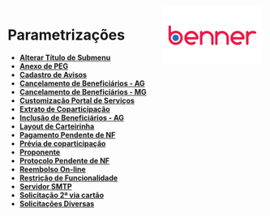 <img align="right" src="../src/images/benner_rgb.png" />

# Parametrizações

* **[Alterar Título de Submenu](AlterarTituloSubMenu/readme.md)**
* **[Anexo de PEG](AnexoDePeg/readme.md)**
* **[Cadastro de Avisos](CadastroAvisos/readme.md)**
* **[Cancelamento de Beneficiários - AG](CancelamentoBeneficiariosAG/readme.md)**
* **[Cancelamento de Beneficiários - MG](CancelamentoBeneficiariosMG/readme.md)**
* **[Customização Portal de Serviços](CustomizacaoPortalDeServicos/readme.md)**
* **[Extrato de Coparticipação](ExtratoDeCoparticipacao/readme.md)**
* **[Inclusão de Beneficiários - AG](InclusãoDeBeneficiarioAG/readme.md)**
* **[Layout de Carteirinha](LayoutCarteirinha/readme.md)**
* **[Pagamento Pendente de NF](PagamentoPendenteNF/readme.md)**
* **[Prévia de coparticipação](PreviaDeCoparticipacao/readme.md)**
* **[Proponente](Proponente/readme.md)**
* **[Protocolo Pendente de NF](ProtocoloPendenteNF/readme.md)**
* **[Reembolso On-line](ReembolsoOnline/readme.md)**
* **[Restrição de Funcionalidade](RestricaoDeFuncionalidade/readme.md)**
* **[Servidor SMTP](Smtp/readme.md)**
* **[Solicitação 2ª via cartão](SolicitacaoSegundaViaCartao/readme.md)**
* **[Solicitações Diversas](SolicitacoesDiversas/readme.md)**
